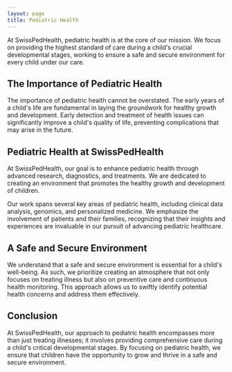 ```yaml
---
layout: page
title: Pediatric Health
---
```


At SwissPedHealth, pediatric health is at the core of our mission. We focus on providing the highest standard of care during a child's crucial developmental stages, working to ensure a safe and secure environment for every child under our care. 

## The Importance of Pediatric Health

The importance of pediatric health cannot be overstated. The early years of a child's life are fundamental in laying the groundwork for healthy growth and development. Early detection and treatment of health issues can significantly improve a child's quality of life, preventing complications that may arise in the future.

## Pediatric Health at SwissPedHealth

At SwissPedHealth, our goal is to enhance pediatric health through advanced research, diagnostics, and treatments. We are dedicated to creating an environment that promotes the healthy growth and development of children.

Our work spans several key areas of pediatric health, including clinical data analysis, genomics, and personalized medicine. We emphasize the involvement of patients and their families, recognizing that their insights and experiences are invaluable in our pursuit of advancing pediatric healthcare.

## A Safe and Secure Environment

We understand that a safe and secure environment is essential for a child's well-being. As such, we prioritize creating an atmosphere that not only focuses on treating illness but also on preventive care and continuous health monitoring. This approach allows us to swiftly identify potential health concerns and address them effectively.

## Conclusion

At SwissPedHealth, our approach to pediatric health encompasses more than just treating illnesses; it involves providing comprehensive care during a child's critical developmental stages. By focusing on pediatric health, we ensure that children have the opportunity to grow and thrive in a safe and secure environment.


